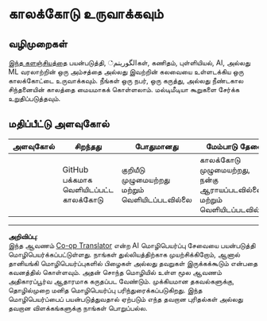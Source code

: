 <!--
CO_OP_TRANSLATOR_METADATA:
{
  "original_hash": "eb6e4d5afd1b21a57d2b9e6d0aac3969",
  "translation_date": "2025-10-11T11:28:40+00:00",
  "source_file": "1-Introduction/2-history-of-ML/assignment.md",
  "language_code": "ta"
}
-->
# காலக்கோடு உருவாக்கவும்

## வழிமுறைகள்

[இந்த களஞ்சியத்தை](https://github.com/Digital-Humanities-Toolkit/timeline-builder) பயன்படுத்தி, الگوریتم்கள், கணிதம், புள்ளியியல், AI, அல்லது ML வரலாற்றின் ஒரு அம்சத்தை அல்லது இவற்றின் கலவையை உள்ளடக்கிய ஒரு காலக்கோட்டை உருவாக்கவும். நீங்கள் ஒரு நபர், ஒரு கருத்து, அல்லது நீண்டகால சிந்தனையின் காலத்தை மையமாகக் கொள்ளலாம். மல்டிமீடியா கூறுகளை சேர்க்க உறுதிப்படுத்தவும்.

## மதிப்பீட்டு அளவுகோல்

| அளவுகோல் | சிறந்தது                                         | போதுமானது                                | மேம்பாடு தேவை                                                |
| -------- | ------------------------------------------------- | --------------------------------------- | ---------------------------------------------------------------- |
|          | GitHub பக்கமாக வெளியிடப்பட்ட காலக்கோடு | குறியீடு முழுமையற்றது மற்றும் வெளியிடப்படவில்லை | காலக்கோடு முழுமையற்றது, நன்கு ஆராயப்படவில்லை மற்றும் வெளியிடப்படவில்லை |

---

**அறிவிப்பு**:  
இந்த ஆவணம் [Co-op Translator](https://github.com/Azure/co-op-translator) என்ற AI மொழிபெயர்ப்பு சேவையை பயன்படுத்தி மொழிபெயர்க்கப்பட்டுள்ளது. நாங்கள் துல்லியத்திற்காக முயற்சிக்கிறோம், ஆனால் தானியங்கி மொழிபெயர்ப்புகளில் பிழைகள் அல்லது தவறுகள் இருக்கக்கூடும் என்பதை கவனத்தில் கொள்ளவும். அதன் சொந்த மொழியில் உள்ள மூல ஆவணம் அதிகாரப்பூர்வ ஆதாரமாக கருதப்பட வேண்டும். முக்கியமான தகவல்களுக்கு, தொழில்முறை மனித மொழிபெயர்ப்பு பரிந்துரைக்கப்படுகிறது. இந்த மொழிபெயர்ப்பைப் பயன்படுத்துவதால் ஏற்படும் எந்த தவறான புரிதல்கள் அல்லது தவறான விளக்கங்களுக்கு நாங்கள் பொறுப்பல்ல.